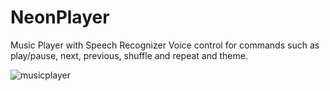 # NeonPlayer
Music Player with Speech Recognizer
Voice control for commands such as play/pause, next, previous, shuffle and repeat and theme.

![musicplayer](https://user-images.githubusercontent.com/79399095/115683717-5c007600-a374-11eb-804e-0c1521f2d084.png)

